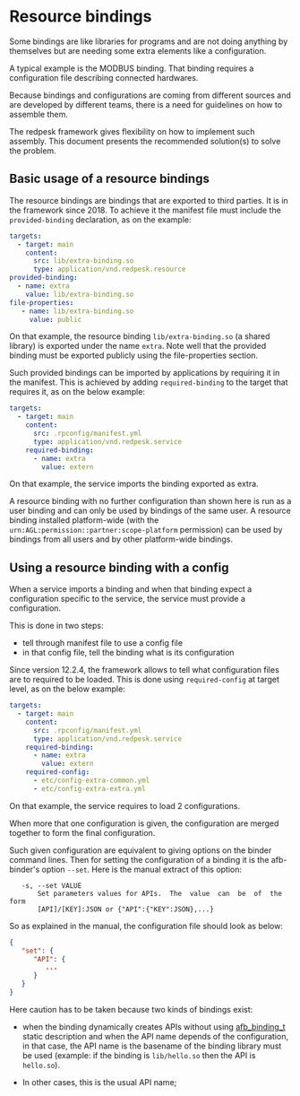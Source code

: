 Resource bindings
=================

Some bindings are like libraries for programs and
are not doing anything by themselves but are needing
some extra elements like a configuration.

A typical example is the MODBUS binding. That binding
requires a configuration file describing connected
hardwares.

Because bindings and configurations are coming from
different sources and are developed by different
teams, there is a need for guidelines on how to assemble
them.

The redpesk framework gives flexibility on how to
implement such assembly. This document presents
the recommended solution(s) to solve the problem.

## Basic usage of a resource bindings

The resource bindings are bindings that are exported
to third parties. It is in the framework since 2018.
To achieve it the manifest file must include the
`provided-binding` declaration, as on the example:

```yaml
targets:
  - target: main
    content:
      src: lib/extra-binding.so
      type: application/vnd.redpesk.resource
provided-binding:
  - name: extra
    value: lib/extra-binding.so
file-properties:
   - name: lib/extra-binding.so
     value: public
```

On that example, the resource binding `lib/extra-binding.so`
(a shared library) is exported under the name `extra`.
Note well that the provided binding must be exported
publicly using the file-properties section.

Such provided bindings can be imported by applications
by requiring it in the manifest. This is achieved by
adding `required-binding` to the target that requires it,
as on the below example:

```yaml
targets:
  - target: main
    content:
      src: .rpconfig/manifest.yml
      type: application/vnd.redpesk.service
    required-binding:
      - name: extra
        value: extern
```

On that example, the service imports the binding exported
as extra.

A resource binding with no further configuration than shown
here is run as a user binding and can only be used by bindings
of the same user. A resource binding installed platform-wide
(with the `urn:AGL:permission::partner:scope-platform` permission)
can be used by bindings from all users and by other platform-wide
bindings.

## Using a resource binding with a config

When a service imports a binding and when that binding
expect a configuration specific to the service, the
service must provide a configuration.

This is done in two steps:

- tell through manifest file to use a config file
- in that config file, tell the binding what is its configuration

Since version 12.2.4, the framework allows to tell
what configuration files are to required to be loaded.
This is done using `required-config` at target level,
as on the below example:

```yaml
targets:
  - target: main
    content:
      src: .rpconfig/manifest.yml
      type: application/vnd.redpesk.service
    required-binding:
      - name: extra
        value: extern
    required-config:
      - etc/config-extra-common.yml
      - etc/config-extra-extra.yml
```

On that example, the service requires to load 2 configurations.

When more that one configuration is given, the configuration are
merged together to form the final configuration.

Such given configuration are equivalent to giving options on the
binder command lines. Then for setting the configuration of a binding
it is the afb-binder's option `--set`. Here is the manual extract of
this option:

```man
   -s, --set VALUE
       Set parameters values for APIs.  The  value  can  be  of  the  form
       [API]/[KEY]:JSON or {"API":{"KEY":JSON},...}
```

So as explained in the manual, the configuration file should look
as below:

```json
{
   "set": {
      "API": {
         ...
      }
   }
}
```

Here caution has to be taken because two kinds of bindings exist:

- when the binding dynamically creates APIs without using [afb_binding_t][1]
  static description and when the API name depends of the configuration,
  in that case, the API name is the basename of the binding library must
  be used (example: if the binding is `lib/hello.so` then the API is `hello.so`).

- In other cases, this is the usual API name;



[1]: https://docs.redpesk.bzh/docs/en/master/developer-guides/reference-v4/types-and-globals.html#the-type-afb_binding_t

